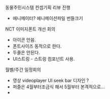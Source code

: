 

동물주민시스템 컨셉기획 리뷰 진행
- 에니메이터? 에니메이션파일 번들크기


NCT 이미지폰트 개선 회의
- 아이콘 안씀.
- 폰트사이즈 동적으로 한다.
- 두줄은 안된다.
- UI스트링 - 스트링 컴포넌트 사용. 



월별/주간 일정회의 
- 영상 videoplayer UI seek bar 디자인 ?
- 퍼즐은 4월부터조금식 해서 5월부터 본격적으로...
- 